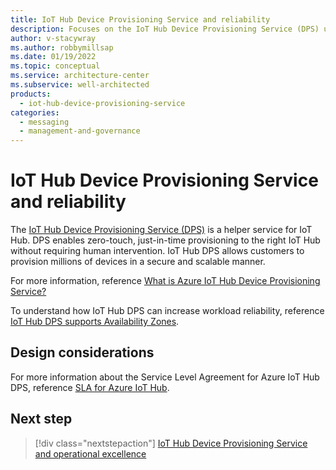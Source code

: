 ```yaml
---
title: IoT Hub Device Provisioning Service and reliability
description: Focuses on the IoT Hub Device Provisioning Service (DPS) used in the Messaging solution to provide design considerations related to Reliability.
author: v-stacywray
ms.author: robbymillsap
ms.date: 01/19/2022
ms.topic: conceptual
ms.service: architecture-center
ms.subservice: well-architected
products:
  - iot-hub-device-provisioning-service
categories:
  - messaging
  - management-and-governance
---
```


# IoT Hub Device Provisioning Service and reliability

The [IoT Hub Device Provisioning Service (DPS)](/azure/iot-dps/) is a helper service for IoT Hub. DPS enables zero-touch, just-in-time provisioning to the right IoT Hub without requiring human intervention. IoT Hub DPS allows customers to provision millions of devices in a secure and scalable manner.

For more information, reference [What is Azure IoT Hub Device Provisioning Service?](/azure/iot-dps/about-iot-dps)

To understand how IoT Hub DPS can increase workload reliability, reference [IoT Hub DPS supports Availability Zones](/azure/iot-dps/about-iot-dps#availability).

## Design considerations

For more information about the Service Level Agreement for Azure IoT Hub DPS, reference [SLA for Azure IoT Hub](https://azure.microsoft.com/support/legal/sla/iot-hub/v1_2/).

## Next step

> [!div class="nextstepaction"]
> [IoT Hub Device Provisioning Service and operational excellence](operational-excellence.md)